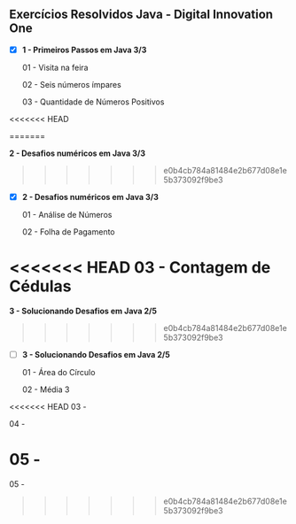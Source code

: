 ## Exercícios Resolvidos Java - Digital Innovation One

- [x] **1 - Primeiros Passos em Java 3/3** 

  01 - Visita na feira

  02 - Seis números ímpares

  03 - Quantidade de Números Positivos

<<<<<<< HEAD
  
=======

**2 - Desafios numéricos em Java 3/3**
>>>>>>> e0b4cb784a81484e2b677d08e1e5b373092f9be3

- [x] **2 - Desafios numéricos em Java 3/3**

  01 - Análise de Números

  02 - Folha de Pagamento

<<<<<<< HEAD
  03 - Contagem de Cédulas
=======

**3 - Solucionando Desafios em Java 2/5** 
>>>>>>> e0b4cb784a81484e2b677d08e1e5b373092f9be3

  

- [ ] **3 - Solucionando Desafios em Java 2/5** 

  01 - Área do Círculo

  02 - Média 3

<<<<<<< HEAD
  03 - 

  04 - 

  05 -
=======
05 -
>>>>>>> e0b4cb784a81484e2b677d08e1e5b373092f9be3
